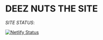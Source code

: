 # DEEZ NUTS THE SITE

*SITE STATUS*:

[![Netlify Status](?branch=https://api.netlify.com/api/v1/badges/18c2abb9-9d58-4a7d-a422-04ce0acfa52e/deploy-status)](https://app.netlify.com/sites/myshittylinkssite/deploys)
